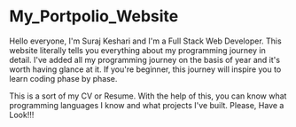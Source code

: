 # My_Portpolio_Website

Hello everyone, I'm Suraj Keshari and I'm a Full Stack Web Developer. This website literally tells you everything about my programming journey in detail. I've added all my programming journey on the basis of year and it's worth having glance at it. If you're beginner, this journey will inspire you to learn coding phase by phase.

This is a sort of my CV or Resume. With the help of this, you can know what programming languages I know and what projects I've built. Please, Have a Look!!!
